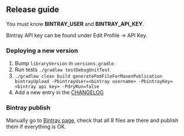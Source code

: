 ## Release guide

You must know **BINTRAY_USER** and **BINTRAY_API_KEY**.

Bintray API key can be found under Edit Profile -> API Key.

### Deploying a new version

1. Bump `libraryVersion` in `versions.gradle`
2. Run tests `./gradlew testDebugUnitTest`
3. `./gradlew clean build generatePomFileForMavenPublication bintrayUpload -PbintrayUser=<bintray username> -PbintrayKey=<bintray api key> -PdryRun=false`
4. Add a new entry in the [CHANGELOG](https://github.com/infinum/Android-Prince-of-Versions/blob/master/CHANGELOG.md)

### Bintray publish

Manually go to [Bintray page](https://bintray.com/infinum/android), check that all 8 files are there and publish them if everything is OK.